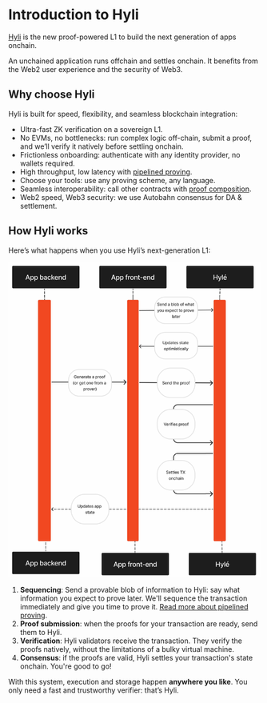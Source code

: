 # Introduction to Hyli

[Hyli](https://hyli.org/) is the new proof-powered L1 to build the next generation of apps onchain.

An unchained application runs offchain and settles onchain. It benefits from the Web2 user experience and the security of Web3.

## Why choose Hyli

Hyli is built for speed, flexibility, and seamless blockchain integration:

- Ultra-fast ZK verification on a sovereign L1.
- No EVMs, no bottlenecks: run complex logic off-chain, submit a proof, and we’ll verify it natively before settling onchain.
- Frictionless onboarding: authenticate with any identity provider, no wallets required.
- High throughput, low latency with [pipelined proving](./concepts/pipelined-proving.md).
- Choose your tools: use any proving scheme, any language.
- Seamless interoperability: call other contracts with [proof composition](./concepts/proof-composition.md).
- Web2 speed, Web3 security: we use Autobahn consensus for DA & settlement.

## How Hyli works

Here’s what happens when you use Hyli’s next-generation L1:

![Sequence diagram explaining the steps as listed below.](./assets/img/hyle-main-diagram.jpg)

1. **Sequencing**: Send a provable blob of information to Hyli: say what information you expect to prove later. We'll sequence the transaction immediately and give you time to prove it. [Read more about pipelined proving](./concepts/pipelined-proving.md).
1. **Proof submission**: when the proofs for your transaction are ready, send them to Hyli.
1. **Verification**: Hyli validators receive the transaction. They verify the proofs natively, without the limitations of a bulky virtual machine.
1. **Consensus**: if the proofs are valid, Hyli settles your transaction's state onchain. You're good to go!

With this system, execution and storage happen **anywhere you like**. You only need a fast and trustworthy verifier: that’s Hyli.
